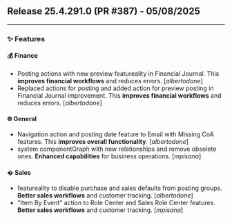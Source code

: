 ## Release 25.4.291.0 (PR #387) - 05/08/2025
---
### ✨ Features

#### 💰 Finance
  * Posting actions with new preview featureality in Financial Journal. This **improves financial workflows** and reduces errors. [*albertodone*]
  * Replaced actions for posting and added action for preview posting in Financial Journal improvement. This **improves financial workflows** and reduces errors. [*albertodone*]

#### 🌐 General
  * Navigation action and posting date feature to Email with Missing CoA features. This **improves overall functionality**. [*albertodone*]
  * system componentGraph with new relationships and remove obsolete ones. **Enhanced capabilities** for business operations. [*mpisana*]

#### �️ Sales
  * featureality to disable purchase and sales defaults from posting groups. **Better sales workflows** and customer tracking. [*albertodone*]
  * "Item By Event" action to Role Center and Sales Role Center features. **Better sales workflows** and customer tracking. [*mpisana*]


